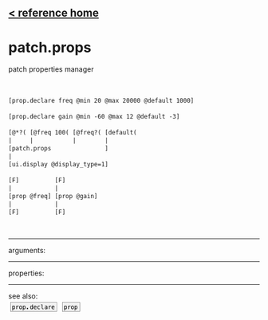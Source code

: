 [< reference home](ceammc_lib.html)
---

# patch.props


patch properties manager

```


[prop.declare freq @min 20 @max 20000 @default 1000]

[prop.declare gain @min -60 @max 12 @default -3]

[@*?( [@freq 100( [@freq?( [default(
|     |           |        |
[patch.props               ]
|
[ui.display @display_type=1]

[F]          [F]
|            |
[prop @freq] [prop @gain]
|            |
[F]          [F]

            
```

---
arguments:


---
properties:


---
see also:<br>
[![prop.declare](img/object_prop.declare.png)](prop.declare.html)
[![prop](img/object_prop.png)](prop.html)
